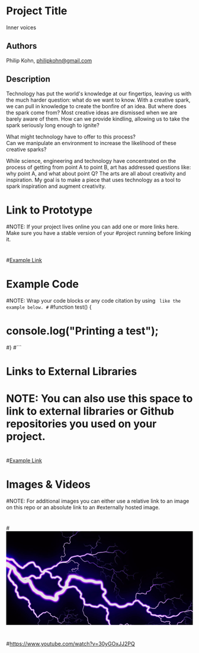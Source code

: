 # Project Title
Inner voices

## Authors
Philip Kohn, philipkohn@gmail.com

## Description
Technology has put the world's knowledge at our fingertips, leaving us with the much harder question:
what do we want to know.  With a creative spark, we can pull in knowledge to create the bonfire of an idea.  But where does the spark come from?  Most creative ideas are dismissed when we are barely aware of them.  How can we provide kindling, allowing us to take the spark seriously long enough to ignite?

What might technology have to offer to this process?  
Can we manipulate an environment to increase the likelihood of these creative sparks?

While science, engineering and technology have concentrated on the process of getting from point A to point B,
art has addressed questions like: why point A, and what about point Q?
The arts are all about creativity and inspiration.
My goal is to make a piece that uses technology as a tool to spark inspiration and augment creativity.




# Link to Prototype
#NOTE: If your project lives online you can add one or more links here. Make sure you have a stable version of your #project running before linking it.
#
#[Example Link](http://www.google.com "Example Link")
#
# Example Code
#NOTE: Wrap your code blocks or any code citation by using ``` like the example below.
#```
#function test() {
#  console.log("Printing a test");
#}
#```
# Links to External Libraries
# NOTE: You can also use this space to link to external libraries or Github repositories you used on your project.
#
#[Example Link](http://www.google.com "Example Link")
#
# Images & Videos
#NOTE: For additional images you can either use a relative link to an image on this repo or an absolute link to an #externally hosted image.
#
#![Example Image](project_images/cover.jpg?raw=true "Example Image")
#
#https://www.youtube.com/watch?v=30yGOxJJ2PQ
